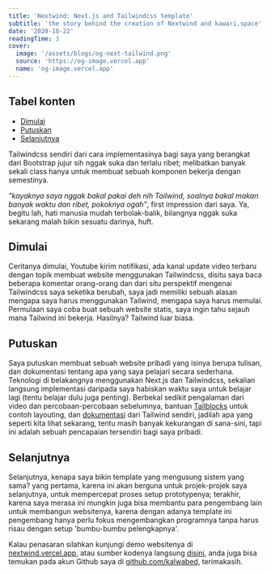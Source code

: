```yaml
---
title: 'Nextwind: Next.js and Tailwindcss template'
subtitle: 'the story behind the creation of Nextwind and kawari.space'
date: '2020-10-22'
readingTime: 3
cover:
  image: '/assets/blogs/og-next-tailwind.png'
  source: 'https://og-image.vercel.app'
  name: 'og-image.vercel.app'
---
```


## Tabel konten

- [Dimulai](#dimulai)
- [Putuskan](#putuskan)
- [Selanjutnya](#selanjutnya)

Tailwindcss sendiri dari cara implementasinya bagi saya yang berangkat dari Bootstrap jujur sih nggak suka dan terlalu ribet; melibatkan banyak sekali class hanya untuk membuat sebuah komponen bekerja dengan semestinya.

_"kayaknya saya nggak bakal pakai deh nih Tailwind, soalnya bakal makan banyak waktu dan ribet, pokoknya ogah"_, first impression dari saya. Ya, begitu lah, hati manusia mudah terbolak-balik, bilangnya nggak suka sekarang malah bikin sesuatu darinya, huft.

## <a name='dimulai'>Dimulai</a>

Ceritanya dimulai, Youtube kirim notifikasi, ada kanal update video terbaru dengan topik membuat website menggunakan Tailwindcss, disitu saya baca beberapa komentar orang-orang dan dari situ perspektif mengenai Tailwindcss saya seketika berubah, saya jadi memiliki sebuah alasan mengapa saya harus menggunakan Tailwind, mengapa saya harus memulai. Permulaan saya coba buat sebuah website statis, saya ingin tahu sejauh mana Tailwind ini bekerja. Hasilnya? Tailwind luar biasa.

## <a name='putuskan'>Putuskan</a>

Saya putuskan membuat sebuah website pribadi yang isinya berupa tulisan, dan dokumentasi tentang apa yang saya pelajari secara sederhana. Teknologi di belakangnya menggunakan Next.js dan Tailwindcss, sekalian langsung implementasi daripada saya habiskan waktu saya untuk belajar lagi (tentu belajar dulu juga penting). Berbekal sedikit pengalaman dari video dan percobaan-percobaan sebelumnya, bantuan [Tailblocks](https://mertjf.github.io/tailblocks/) untuk contoh layouting, dan [dokumentasi](https://tailwindcss.com/docs/installation) dari Tailwind sendiri, jadilah apa yang seperti kita lihat sekarang, tentu masih banyak kekurangan di sana-sini, tapi ini adalah sebuah pencapaian tersendiri bagi saya pribadi.

## <a name='selanjutnya'>Selanjutnya</a>

Selanjutnya, kenapa saya bikin template yang mengusung sistem yang sama? yang pertama, karena ini akan berguna untuk projek-projek saya selanjutnya, untuk mempercepat proses setup prototypenya; terakhir, karena saya merasa ini mungkin juga bisa membantu para pengembang lain untuk membangun websitenya, karena dengan adanya template ini pengembang hanya perlu fokus mengembangkan programnya tanpa harus risau dengan setup 'bumbu-bumbu pelengkapnya'.

Kalau penasaran silahkan kunjungi demo websitenya di [nextwind.vercel.app](https://nextwind.vercel.app), atau sumber kodenya langsung [disini](https://github.com/kalwabed/nextwind), anda juga bisa temukan pada akun Github saya di [github.com/kalwabed](https://github.com/kalwabed), terimakasih.
